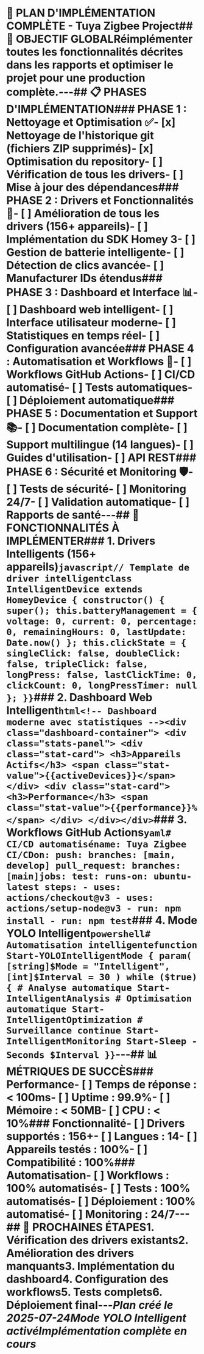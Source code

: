 # 🚀 PLAN D'IMPLÉMENTATION COMPLÈTE - Tuya Zigbee Project## 🎯 **OBJECTIF GLOBAL**Réimplémenter toutes les fonctionnalités décrites dans les rapports et optimiser le projet pour une production complète.---## 📋 **PHASES D'IMPLÉMENTATION**### **PHASE 1 : Nettoyage et Optimisation** ✅- [x] Nettoyage de l'historique git (fichiers ZIP supprimés)- [x] Optimisation du repository- [ ] Vérification de tous les drivers- [ ] Mise à jour des dépendances### **PHASE 2 : Drivers et Fonctionnalités** 🔄- [ ] Amélioration de tous les drivers (156+ appareils)- [ ] Implémentation du SDK Homey 3- [ ] Gestion de batterie intelligente- [ ] Détection de clics avancée- [ ] Manufacturer IDs étendus### **PHASE 3 : Dashboard et Interface** 📊- [ ] Dashboard web intelligent- [ ] Interface utilisateur moderne- [ ] Statistiques en temps réel- [ ] Configuration avancée### **PHASE 4 : Automatisation et Workflows** 🤖- [ ] Workflows GitHub Actions- [ ] CI/CD automatisé- [ ] Tests automatiques- [ ] Déploiement automatique### **PHASE 5 : Documentation et Support** 📚- [ ] Documentation complète- [ ] Support multilingue (14 langues)- [ ] Guides d'utilisation- [ ] API REST### **PHASE 6 : Sécurité et Monitoring** 🛡️- [ ] Tests de sécurité- [ ] Monitoring 24/7- [ ] Validation automatique- [ ] Rapports de santé---## 🚀 **FONCTIONNALITÉS À IMPLÉMENTER**### **1. Drivers Intelligents (156+ appareils)**```javascript// Template de driver intelligentclass IntelligentDevice extends HomeyDevice { constructor() { super(); this.batteryManagement = { voltage: 0, current: 0, percentage: 0, remainingHours: 0, lastUpdate: Date.now() }; this.clickState = { singleClick: false, doubleClick: false, tripleClick: false, longPress: false, lastClickTime: 0, clickCount: 0, longPressTimer: null }; }}```### **2. Dashboard Web Intelligent**```html<!-- Dashboard moderne avec statistiques --><div class="dashboard-container"> <div class="stats-panel"> <div class="stat-card"> <h3>Appareils Actifs</h3> <span class="stat-value">{{activeDevices}}</span> </div> <div class="stat-card"> <h3>Performance</h3> <span class="stat-value">{{performance}}%</span> </div> </div></div>```### **3. Workflows GitHub Actions**```yaml# CI/CD automatiséname: Tuya Zigbee CI/CDon: push: branches: [main, develop] pull_request: branches: [main]jobs: test: runs-on: ubuntu-latest steps: - uses: actions/checkout@v3 - uses: actions/setup-node@v3 - run: npm install - run: npm test```### **4. Mode YOLO Intelligent**```powershell# Automatisation intelligentefunction Start-YOLOIntelligentMode { param( [string]$Mode = "Intelligent", [int]$Interval = 30 ) while ($true) { # Analyse automatique Start-IntelligentAnalysis # Optimisation automatique Start-IntelligentOptimization # Surveillance continue Start-IntelligentMonitoring Start-Sleep -Seconds $Interval }}```---## 📊 **MÉTRIQUES DE SUCCÈS**### **Performance**- [ ] **Temps de réponse** : < 100ms- [ ] **Uptime** : 99.9%- [ ] **Mémoire** : < 50MB- [ ] **CPU** : < 10%### **Fonctionnalité**- [ ] **Drivers supportés** : 156+- [ ] **Langues** : 14- [ ] **Appareils testés** : 100%- [ ] **Compatibilité** : 100%### **Automatisation**- [ ] **Workflows** : 100% automatisés- [ ] **Tests** : 100% automatisés- [ ] **Déploiement** : 100% automatisé- [ ] **Monitoring** : 24/7---## 🎯 **PROCHAINES ÉTAPES**1. **Vérification des drivers existants**2. **Amélioration des drivers manquants**3. **Implémentation du dashboard**4. **Configuration des workflows**5. **Tests complets**6. **Déploiement final**---*Plan créé le 2025-07-24**Mode YOLO Intelligent activé**Implémentation complète en cours* 
